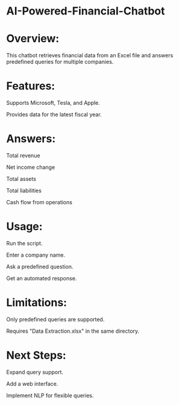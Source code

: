 # AI-Powered-Financial-Chatbot

# Overview:
This chatbot retrieves financial data from an Excel file and answers predefined queries for multiple companies.

# Features:
Supports Microsoft, Tesla, and Apple.

Provides data for the latest fiscal year.

# Answers:
Total revenue

Net income change

Total assets

Total liabilities

Cash flow from operations

# Usage:
Run the script.

Enter a company name.

Ask a predefined question.

Get an automated response.

# Limitations:
Only predefined queries are supported.

Requires "Data Extraction.xlsx" in the same directory.

# Next Steps:
Expand query support.

Add a web interface.

Implement NLP for flexible queries.
